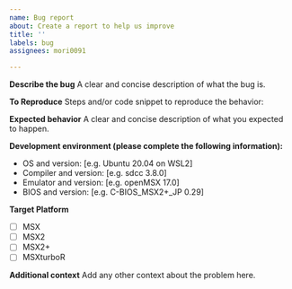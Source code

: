 ```yaml
---
name: Bug report
about: Create a report to help us improve
title: ''
labels: bug
assignees: mori0091

---
```


**Describe the bug**
A clear and concise description of what the bug is.

**To Reproduce**
Steps and/or code snippet to reproduce the behavior:

**Expected behavior**
A clear and concise description of what you expected to happen.

**Development environment (please complete the following information):**
 - OS and version: [e.g. Ubuntu 20.04 on WSL2]
 - Compiler and version: [e.g. sdcc 3.8.0]
 - Emulator and version: [e.g. openMSX 17.0]
 - BIOS and version: [e.g. C-BIOS\_MSX2+\_JP 0.29]

**Target Platform**
 - [ ] MSX
 - [ ] MSX2
 - [ ] MSX2+
 - [ ] MSXturboR

**Additional context**
Add any other context about the problem here.
